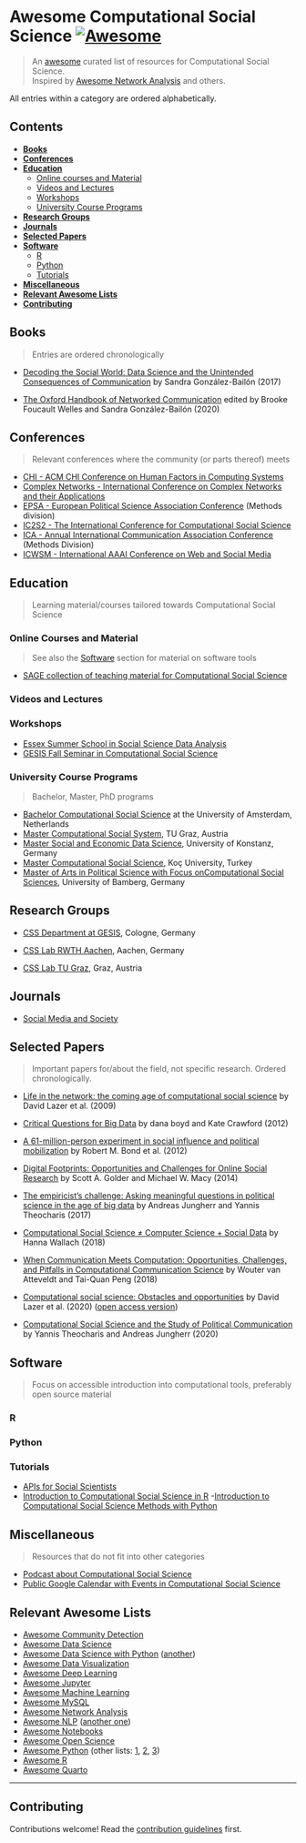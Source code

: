 # Awesome Computational Social Science [![Awesome](https://awesome.re/badge.svg)](https://awesome.re)

>An [awesome](https://github.com/sindresorhus/awesome) curated list of
>resources for Computational Social Science.  
> Inspired by [Awesome Network
> Analysis](https://github.com/briatte/awesome-network-analysis) and others.

All entries within a category are ordered alphabetically.


## Contents
- __[Books](#books)__
- __[Conferences](#conferences)__
- __[Education](#education)__
  - [Online courses and Material](#online-courses-and-material)
  - [Videos and Lectures](#videos-and-lectures)
  - [Workshops](#workshops)
  - [University Course Programs](#university-course-programs)
- __[Research Groups](#research-groups)__
- __[Journals](#journals)__
- __[Selected Papers](#selected-papers)__
- __[Software](#software)__
  - [R](#R)
  - [Python](#python)
  - [Tutorials](#tutorials)
- __[Miscellaneous](#miscellaneous)__
- __[Relevant Awesome Lists](#relevant-awesome-lists)__
- __[Contributing](#contributing)__

## Books

> Entries are ordered chronologically

- [Decoding the Social World: Data Science and the Unintended Consequences of
  Communication](https://mitpress.mit.edu/9780262037075/) by Sandra
  González-Bailón (2017)

- [The Oxford Handbook of Networked
  Communication](https://global.oup.com/academic/product/the-oxford-handbook-of-networked-communication-9780190460518?cc=de&lang=en&)
  edited by Brooke Foucault Welles and Sandra González-Bailón (2020)


## Conferences

> Relevant conferences where the community (or parts thereof) meets

- [CHI - ACM CHI Conference on Human Factors in Computing Systems](https://chi.acm.org/)
- [Complex Networks - International Conference on Complex Networks and their Applications](https://www.complexnetworks.org/)
- [EPSA - European Political Science Association Conference](https://epsanet.org/) (Methods division)
- [IC2S2 - The International Conference for Computational Social Science](http://ic2s2.org)
- [ICA - Annual International Communication Association Conference](https://www.icahdq.org/) (Methods Division)
- [ICWSM - International AAAI Conference on Web and Social Media](https://www.icwsm.org/)


## Education

> Learning material/courses tailored towards Computational Social
> Science

### Online Courses and Material

> See also the [Software](#software) section for material on software tools

- [SAGE collection of teaching material for Computational Social Science](https://ocean.sagepub.com/teaching-materials-for-computational-social-science)

### Videos and Lectures

### Workshops

- [Essex Summer School in Social Science Data Analysis](https://essexsummerschool.com/)
- [GESIS Fall Seminar in Computational Social Science](https://www.gesis.org/en/gesis-training/what-we-offer/fall-seminar-in-computational-social-science)

### University Course Programs

> Bachelor, Master, PhD programs

- [Bachelor Computational Social
  Science](https://www.uva.nl/en/programmes/bachelors/computational-social-science/study-programme/study-programme.html)
  at the University of Amsterdam, Netherlands
- [Master Computational Social
  System](https://www.tugraz.at/en/studying-and-teaching/degree-and-certificate-programmes/masters-degree-programmes/computational-social-systems),
  TU Graz, Austria
- [Master Social and Economic Data Science](https://www.polver.uni-konstanz.de/studium/master/master-social-and-economic-data-science/),
University of Konstanz, Germany
- [Master Computational Social
  Science](https://gsssh.ku.edu.tr/en/departments/computational-social-sciences/),
Koç University, Turkey
- [Master of Arts in Political Science with Focus onComputational Social Sciences](https://www.uni-bamberg.de/en/political-science/studies/master-of-arts-in-political-science/focuses/computational-social-sciences/),
University of Bamberg, Germany


## Research Groups

- [CSS Department at GESIS](https://www.gesis.org/en/institute/departments/computational-social-science), Cologne, Germany

- [CSS Lab RWTH Aachen](https://www.css-lab.rwth-aachen.de/), Aachen, Germany

- [CSS Lab TU
  Graz](https://www.tugraz.at/institute/isds/research/research-groups/computational-social-science-lab-css-lab/),
  Graz, Austria

## Journals

- [Social Media and Society](https://journals.sagepub.com/home/sms)

## Selected Papers

> Important papers for/about the field, not specific research. Ordered chronologically.

- [Life in the network: the coming age of computational social
  science](https://doi.org/10.1126%2Fscience.1167742) by David Lazer et al.
  (2009)
- [Critical Questions for Big
  Data](https://doi.org/10.1080/1369118X.2012.678878) by dana boyd and Kate
  Crawford (2012)
- [A 61-million-person experiment in social influence and political
  mobilization](https://doi.org/10.1038/nature11421) by Robert M. Bond et al.
  (2012)
- [Digital Footprints: Opportunities and Challenges for Online Social
  Research](https://doi.org/10.1146/annurev-soc-071913-043145) by Scott A.
  Golder and Michael W. Macy (2014)
- [The empiricist’s challenge: Asking meaningful questions in political science
  in the age of big data](https://doi.org/10.1080/19331681.2017.1312187) by
  Andreas Jungherr and Yannis Theocharis (2017)
- [Computational Social Science ≠ Computer Science + Social
Data](https://dl.acm.org/doi/10.1145/3132698) by Hanna Wallach (2018)

- [When Communication Meets Computation: Opportunities, Challenges, and Pitfalls in Computational Communication Science](https://doi.org/10.1080/19312458.2018.1458084) by Wouter van Atteveldt and Tai-Quan Peng (2018)
- [Computational social science: Obstacles and opportunities](https://www.science.org/doi/abs/10.1126/science.aaz8170) by David Lazer et al. (2020) ([open access version](https://dspace.mit.edu/bitstream/handle/1721.1/130299/Computational%20social%20science-%20Obstacles%20and%20opportunities.pdf?sequence=1))
- [Computational Social Science and the Study of Political Communication](https://doi.org/10.1080/10584609.2020.1833121) by Yannis Theocharis and Andreas Jungherr (2020)

## Software

> Focus on accessible introduction into computational tools, preferably open
> source material

### R

### Python

### Tutorials

- [APIs for Social Scientists](https://bookdown.org/paul/apis_for_social_scientists/)
- [Introduction to Computational Social Science in R](https://bookdown.org/markhoff/css/)
-[Introduction to Computational Social Science Methods with Python](https://github.com/gesiscss/css_methods_python)



## Miscellaneous

> Resources that do not fit into other categories

- [Podcast about Computational Social Science](https://anchor.fm/ccs-pod)
- [Public Google Calendar with Events in Computational Social Science](https://calendar.google.com/calendar/u/0/embed?src=19jm0329h91akpv0srml6c24ec@group.calendar.google.com&ctz=Europe/Rome)

## Relevant Awesome Lists

- [Awesome Community Detection](https://github.com/benedekrozemberczki/awesome-community-detection)
- [Awesome Data Science](https://github.com/academic/awesome-datascience)
- [Awesome Data Science with Python](https://github.com/r0f1/datascience) ([another](https://github.com/krzjoa/awesome-python-data-science))
- [Awesome Data Visualization](https://github.com/javierluraschi/awesome-dataviz)
- [Awesome Deep Learning](https://github.com/ChristosChristofidis/awesome-deep-learning)
- [Awesome Jupyter](https://github.com/markusschanta/awesome-jupyter)
- [Awesome Machine Learning](https://github.com/josephmisiti/awesome-machine-learning)
- [Awesome MySQL](https://github.com/shlomi-noach/awesome-mysql)
- [Awesome Network Analysis](https://github.com/briatte/awesome-network-analysis)
- [Awesome NLP](https://github.com/keon/awesome-nlp) ([another one](https://github.com/edobashira/speech-language-processing))
- [Awesome Notebooks](https://github.com/jupyter-naas/awesome-notebooks)
- [Awesome Open Science](https://github.com/silky/awesome-open-science)
- [Awesome Python](https://github.com/vinta/awesome-python) (other lists: [1](https://github.com/kirang89/pycrumbs), [2](https://github.com/svaksha/pythonidae), [3](https://github.com/trekhleb/learn-python))
- [Awesome R](https://github.com/qinwf/awesome-R)
- [Awesome Quarto](https://github.com/mcanouil/awesome-quarto)

-----

## Contributing

Contributions welcome! Read the [contribution guidelines](contributing.md) first.



